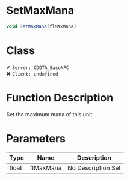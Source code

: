 # SetMaxMana
```js	
void SetMaxMana(flMaxMana)
```
# Class
✔ `Server: CDOTA_BaseNPC`  
✖ `Client: undefined`  

# Function Description
Set the maximum mana of this unit.
# Parameters
Type|Name|Description
--|--|--
float|flMaxMana|No Description Set
